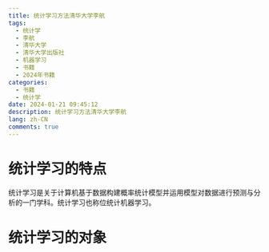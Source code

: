 ```yaml
---
title: 统计学习方法清华大学李航
tags:
  - 统计学
  - 李航
  - 清华大学
  - 清华大学出版社
  - 机器学习
  - 书籍
  - 2024年书籍
categories:
  - 书籍
  - 统计学
date: 2024-01-21 09:45:12
description: 统计学习方法清华大学李航
lang: zh-CN
comments: true
---
```

# 统计学习的特点
统计学习是关于计算机基于数据构建概率统计模型并运用模型对数据进行预测与分析的一门学科。统计学习也称位统计机器学习。
# 统计学习的对象
# 